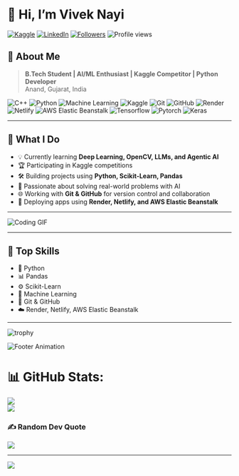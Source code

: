 # 👋 Hi, I’m Vivek Nayi

[![Kaggle](https://img.shields.io/badge/Kaggle-Vivek%20Nayi-20BEFF?logo=kaggle)](https://www.kaggle.com/viveknayi)
[![LinkedIn](https://img.shields.io/badge/LinkedIn-Vivek%20Nayi-0A66C2?logo=linkedin)](https://www.linkedin.com/in/vivek-nayi-98412a314/)
[![Followers](https://img.shields.io/github/followers/vivek2437?label=Follow&style=social)](https://github.com/vivek2437)
![Profile views](https://komarev.com/ghpvc/?username=vivek2437)

## 🚀 About Me

> **B.Tech Student | AI/ML Enthusiast | Kaggle Competitor | Python Developer**  
> Anand, Gujarat, India  

![C++](https://img.shields.io/badge/C++%20-009688?style=for-the-badge&logo=c++&logoColor=green)
![Python](https://img.shields.io/badge/Python-3776AB?style=for-the-badge&logo=python&logoColor=white)
![Machine Learning](https://img.shields.io/badge/Machine%20Learning-009688?style=for-the-badge&logo=scikit-learn&logoColor=white)
![Kaggle](https://img.shields.io/badge/Kaggle-20BEFF?style=for-the-badge&logo=kaggle&logoColor=white)
![Git](https://img.shields.io/badge/Git-F05032?style=for-the-badge&logo=git&logoColor=white)
![GitHub](https://img.shields.io/badge/GitHub-181717?style=for-the-badge&logo=github&logoColor=white)
![Render](https://img.shields.io/badge/Render-46E3B7?style=for-the-badge&logo=render&logoColor=white)
![Netlify](https://img.shields.io/badge/Netlify-00C7B7?style=for-the-badge&logo=netlify&logoColor=white)
![AWS Elastic Beanstalk](https://img.shields.io/badge/AWS%20Beanstalk-232F3E?style=for-the-badge&logo=amazon-aws&logoColor=white)
![Tensorflow](https://img.shields.io/badge/TensorFlow%20-009688?style=for-the-badge&logo=tensorflow&logoColor=orange)
![Pytorch](https://img.shields.io/badge/Pytorch%20-009688?style=for-the-badge&logo=pytorch&logoColor=red)
![Keras](https://img.shields.io/badge/Keras%20-009688?style=for-the-badge&logo=keras&logoColor=red)


---

## 🧠 What I Do

- 💡 Currently learning **Deep Learning, OpenCV, LLMs, and Agentic AI**
- 🏆 Participating in Kaggle competitions
- 🛠️ Building projects using **Python, Scikit-Learn, Pandas**
- 🤖 Passionate about solving real-world problems with AI
- 🌐 Working with **Git & GitHub** for version control and collaboration
- 🚀 Deploying apps using **Render, Netlify, and AWS Elastic Beanstalk**

---

![Coding GIF](https://media.giphy.com/media/qgQUggAC3Pfv687qPC/giphy.gif)

---

## 🌟 Top Skills

- 🐍 Python
- 📊 Pandas
- ⚙️ Scikit-Learn
- 🤖 Machine Learning
- 🌱 Git & GitHub
- ☁️ Render, Netlify, AWS Elastic Beanstalk

---

![trophy](https://github-profile-trophy.vercel.app/?username=vivek2437)

![Footer Animation](https://capsule-render.vercel.app/api?type=waving&color=auto&height=100&section=footer)
# 📊 GitHub Stats:
![](https://nirzak-streak-stats.vercel.app/?user=vivek2437&theme=dark&hide_border=false)<br/>
![](https://github-readme-stats.vercel.app/api/top-langs/?username=vivek2437&theme=dark&hide_border=false&include_all_commits=false&count_private=false&layout=compact)

### ✍️ Random Dev Quote
![](https://quotes-github-readme.vercel.app/api?type=horizontal&theme=radical)

---
[![](https://visitcount.itsvg.in/api?id=vivek2437&icon=0&color=0)](https://visitcount.itsvg.in)

<!-- Proudly created with GPRM ( https://gprm.itsvg.in ) -->
